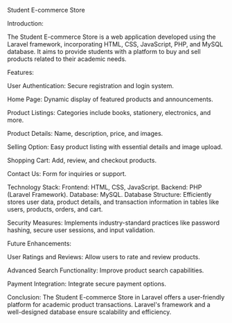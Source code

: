 Student E-commerce Store

Introduction:

The Student E-commerce Store is a web application developed using the Laravel framework, incorporating HTML, CSS, JavaScript, PHP, and MySQL database. It aims to provide students with a platform to buy and sell products related to their academic needs.

Features:

User Authentication: Secure registration and login system.

Home Page: Dynamic display of featured products and announcements.

Product Listings: Categories include books, stationery, electronics, and more.

Product Details: Name, description, price, and images.

Selling Option: Easy product listing with essential details and image upload.

Shopping Cart: Add, review, and checkout products.

Contact Us: Form for inquiries or support.


Technology Stack:
Frontend: HTML, CSS, JavaScript. 
Backend: PHP (Laravel Framework).
Database: MySQL.
Database Structure:
Efficiently stores user data, product details, and transaction information in tables like users, products, orders, and cart.

Security Measures:
Implements industry-standard practices like password hashing, secure user sessions, and input validation.

Future Enhancements:

User Ratings and Reviews: Allow users to rate and review products.

Advanced Search Functionality: Improve product search capabilities.

Payment Integration: Integrate secure payment options.


Conclusion:
The Student E-commerce Store in Laravel offers a user-friendly platform for academic product transactions. Laravel's framework and a well-designed database ensure scalability and efficiency.